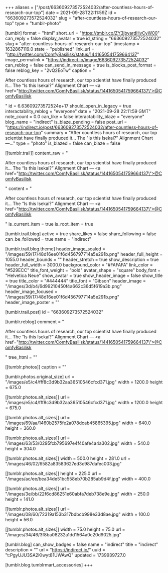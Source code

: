+++
aliases = ["/post/663609273572524032/after-countless-hours-of-research-our-top"]
date = 2021-09-28T22:11:59Z
id = "663609273572524032"
slug = "after-countless-hours-of-research-our-top"
type = "tumblr-photo"

[tumblr]
format = "html"
short_url = "https://tmblr.co/ZY3jbyardHvCyW00"
can_reply = false
display_avatar = true
id_string = "663609273572524032"
slug = "after-countless-hours-of-research-our-top"
timestamp = 1632867119.0
state = "published"
link_url = "http://twitter.com/ComfyBasilisk/status/1441650541759664137"
image_permalink = "https://indirect.io/image/663609273572524032"
can_reblog = false
can_send_in_message = true
is_blocks_post_format = false
reblog_key = "2vQ2EoTw"
caption = "<p>After countless hours of research, our top scientist have finally produced it&hellip; The &ldquo;Is this Isekai?&rdquo; Alignment Chart — <a href=\"http://twitter.com/ComfyBasilisk/status/1441650541759664137\">@ComfyBasilisk</a></p>"
id = 6.63609273572524e+17
should_open_in_legacy = true
interactability_reblog = "everyone"
date = "2021-09-28 22:11:59 GMT"
note_count = 0.0
can_like = false
interactability_blaze = "everyone"
blog_name = "indirect"
is_blaze_pending = false
post_url = "https://indirect.io/post/663609273572524032/after-countless-hours-of-research-our-top"
summary = "After countless hours of research, our top scientist have finally produced it... The \"Is this Isekai?\" Alignment Chart —..."
type = "photo"
is_blazed = false
can_blaze = false

[[tumblr.trail]]
content_raw = "<p>After countless hours of research, our top scientist have finally produced it… The “Is this Isekai?” Alignment Chart — <a href=\"http://twitter.com/ComfyBasilisk/status/1441650541759664137\">@ComfyBasilisk</a></p>"
content = "<p>After countless hours of research, our top scientist have finally produced it&hellip; The &ldquo;Is this Isekai?&rdquo; Alignment Chart &mdash; <a href=\"http://twitter.com/ComfyBasilisk/status/1441650541759664137\">@ComfyBasilisk</a></p>"
is_current_item = true
is_root_item = true

[tumblr.trail.blog]
active = true
share_likes = false
share_following = false
can_be_followed = true
name = "indirect"

[tumblr.trail.blog.theme]
header_image_scaled = "/images/59/17/48d16ee01f6d456797714a5e291b.png"
header_full_height = 1055.0
header_bounds = ""
header_stretch = true
show_description = true
header_full_width = 3000.0
background_color = "#FAFAFA"
link_color = "#529ECC"
title_font_weight = "bold"
avatar_shape = "square"
body_font = "Helvetica Neue"
show_avatar = true
show_header_image = false
show_title = true
title_color = "#444444"
title_font = "Gibson"
header_image = "/images/3d/b4/6d99210450f4a662c36d5f619a3b.png"
header_image_focused = "/images/59/17/48d16ee01f6d456797714a5e291b.png"
header_image_poster = ""

[tumblr.trail.post]
id = "663609273572524032"

[tumblr.reblog]
comment = "<p>After countless hours of research, our top scientist have finally produced it… The “Is this Isekai?” Alignment Chart — <a href=\"http://twitter.com/ComfyBasilisk/status/1441650541759664137\">@ComfyBasilisk</a></p>"
tree_html = ""

[[tumblr.photos]]
caption = ""

[tumblr.photos.original_size]
url = "/images/e5/c4/fff8c3d9b32aa36510546cfcd371.jpg"
width = 1200.0
height = 675.0

[[tumblr.photos.alt_sizes]]
url = "/images/e5/c4/fff8c3d9b32aa36510546cfcd371.jpg"
width = 1200.0
height = 675.0

[[tumblr.photos.alt_sizes]]
url = "/images/69/aa/1460b2575fe2a078dcab45865395.jpg"
width = 640.0
height = 360.0

[[tumblr.photos.alt_sizes]]
url = "/images/63/53/0295fcb795697e4f40afe4a4a302.jpg"
width = 540.0
height = 304.0

[[tumblr.photos.alt_sizes]]
width = 500.0
height = 281.0
url = "/images/46/02/6582a83583627ed3c987dafec003.jpg"

[[tumblr.photos.alt_sizes]]
height = 225.0
url = "/images/ac/ee/bea34de51bc558eb70b285ab9d4f.jpg"
width = 400.0

[[tumblr.photos.alt_sizes]]
url = "/images/3e/bb/22f6cd86251e60abfa7deb738e9e.jpg"
width = 250.0
height = 141.0

[[tumblr.photos.alt_sizes]]
url = "/images/08/60/72319a153b317bdbcb998e33d8ae.jpg"
width = 100.0
height = 56.0

[[tumblr.photos.alt_sizes]]
width = 75.0
height = 75.0
url = "/images/34/46/3f8ba08232a1dd1564a0c20d9025.jpg"

[tumblr.blog]
can_show_badges = false
name = "indirect"
title = "indirect"
description = ""
url = "https://indirect.io/"
uuid = "t:PgyUJU3SA2Klwyt81UWAwQ"
updated = 1739939727.0

[tumblr.blog.tumblrmart_accessories]
+++
